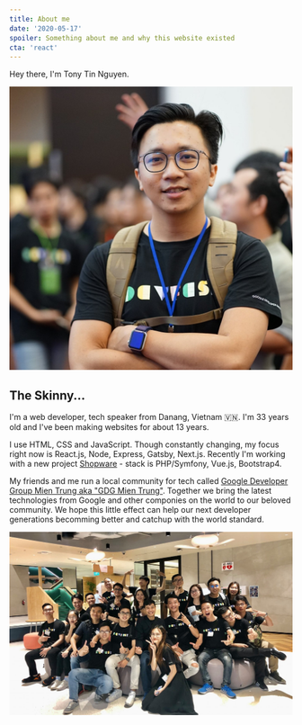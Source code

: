 ```yaml
---
title: About me
date: '2020-05-17'
spoiler: Something about me and why this website existed
cta: 'react'
---
```


Hey there, I'm Tony Tin Nguyen.

!["Tony Tin Nguyen"](./tony.jpg)

## The Skinny...

I'm a web developer, tech speaker from Danang, Vietnam 🇻🇳. I'm 33 years old and I've been making websites for about 13 years.

I use HTML, CSS and JavaScript. Though constantly changing, my focus right now is React.js, Node, Express, Gatsby, Next.js. Recently I'm working with a new project [Shopware](https://www.shopware.com/en/) - stack is PHP/Symfony, Vue.js, Bootstrap4.

My friends and me run a local community for tech called [Google Developer Group Mien Trung aka "GDG Mien Trung"](https://gdgmientrung.com/en/). Together we bring the latest technologies from Google and other componies on the world to our beloved community. We hope this little effect can help our next developer generations becomming better and catchup with the world standard.

!["Tony Tin Nguyen"](./gdg_mt.jpg)


